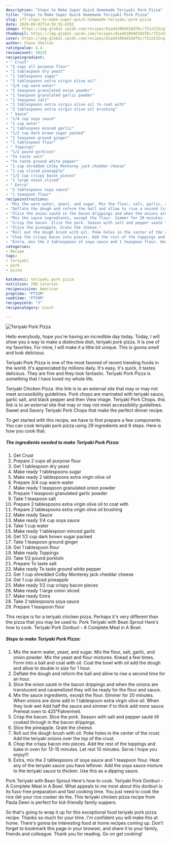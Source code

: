 ```yaml
---
description: "Steps to Make Super Quick Homemade Teriyaki Pork Pizza"
title: "Steps to Make Super Quick Homemade Teriyaki Pork Pizza"
slug: 177-steps-to-make-super-quick-homemade-teriyaki-pork-pizza
date: 2020-09-02T14:56:55.635Z
image: https://img-global.cpcdn.com/recipes/d1ad410b9d18df8c/751x532cq70/teriyaki-pork-pizza-recipe-main-photo.jpg
thumbnail: https://img-global.cpcdn.com/recipes/d1ad410b9d18df8c/751x532cq70/teriyaki-pork-pizza-recipe-main-photo.jpg
cover: https://img-global.cpcdn.com/recipes/d1ad410b9d18df8c/751x532cq70/teriyaki-pork-pizza-recipe-main-photo.jpg
author: Chase Shelton
ratingvalue: 4.4
reviewcount: 38125
recipeingredient:
- " Crust"
- "2 cups all purpose flour"
- "1 tablespoon dry yeast"
- "1 tablespoons sugar"
- "2 tablespoons extra virgin olive oil"
- "3/4 cup warm water"
- "1 teaspoon granulated onion powder"
- "1 teaspoon granulated garlic powder"
- "1 teaspoon salt"
- "2 tablespoons extra virgin olive oil to coat with"
- "2 tablespoons extra virgin olive oil brushing"
- " Sauce"
- "1/4 cup soya sauce"
- "1 cup water"
- "1 tablespoon minced garlic"
- "1/2 cup dark brown sugar packed"
- "1 teaspoon ground ginger"
- "1 tablespoon flour"
- " Toppings"
- "1/2 pound porkloin"
- "To taste salt"
- "To taste ground white pepper"
- "1 cup shredded Colby Monterey jack cheddar cheese"
- "1 cup sliced pineapple"
- "1/2 cup crispy bacon pieces"
- "1 large onion sliced"
- " Extra"
- "2 tablespoons soya sauce"
- "1 teaspoon flour"
recipeinstructions:
- "Mix the warm water, yeast, and sugar. Mix the flour, salt, garlic, and onion powder. Mix the yeast and flour mixtures. Knead a few times. Form into a ball and coat with oil. Coat the bowl with oil add the dough and allow to double in size for 1 hour."
- "Deflate the dough and reform the ball and allow to rise a second time for an hour."
- "Slice the onion sauté in the bacon drippings and when the onions are translucent and caramelized they will be ready for the flour and sauce."
- "Mix the sauce ingredients, except the flour. Simmer for 20 minutes. When onions are done add in 1 tablespoon extra virgin olive oil. When they look wet Add half the sauce and simmer if to thick add more sauce. Preheat oven to 425°Fahrenheit."
- "Crisp the bacon. Slice the pork. Season with salt and pepper sauté till cooked through in the bacon drippings."
- "Slice the pineapple. Grate the cheese."
- "Roll out the dough brush with oil. Poke holes in the center of the crust. Add the teriyaki onions over the top of the crust."
- "Chop the crispy bacon into pieces. Add the rest of the toppings and bake in oven for 13-15 minutes. Let rest 10 minutes. Serve I hope you enjoy!!!"
- "Extra, mix the 2 tablespoons of soya sauce and 1 teaspoon flour. Heat any of the teriyaki sauce you have leftover. Add the soya sauce mixture to the teriyaki sauce to thicken. Use this as a dipping sauce."
categories:
- Recipe
tags:
- teriyaki
- pork
- pizza

katakunci: teriyaki pork pizza 
nutrition: 298 calories
recipecuisine: American
preptime: "PT32M"
cooktime: "PT59M"
recipeyield: "3"
recipecategory: Lunch

---
```



![Teriyaki Pork Pizza](https://img-global.cpcdn.com/recipes/d1ad410b9d18df8c/751x532cq70/teriyaki-pork-pizza-recipe-main-photo.jpg)

Hello everybody, hope you're having an incredible day today. Today, I will show you a way to make a distinctive dish, teriyaki pork pizza. It is one of my favorites. For mine, I will make it a little bit unique. This is gonna smell and look delicious.

Teriyaki Pork Pizza is one of the most favored of recent trending foods in the world. It's appreciated by millions daily. It's easy, it's quick, it tastes delicious. They are fine and they look fantastic. Teriyaki Pork Pizza is something that I have loved my whole life.

Teriyaki Chicken Pizza. this link is to an external site that may or may not meet accessibility guidelines. Pork chops are marinated with teriyaki sauce, garlic salt, and black pepper and then View image. Teriyaki Pork Chops. this link is to an external site that may or may not meet accessibility guidelines. Sweet and Savory Teriyaki Pork Chops that make the perfect dinner recipe.


To get started with this recipe, we have to first prepare a few components. You can cook teriyaki pork pizza using 29 ingredients and 9 steps. Here is how you cook that.

<!--inarticleads1-->

##### The ingredients needed to make Teriyaki Pork Pizza:

1. Get  Crust
1. Prepare 2 cups all purpose flour
1. Get 1 tablespoon dry yeast
1. Make ready 1 tablespoons sugar
1. Make ready 2 tablespoons extra virgin olive oil
1. Prepare 3/4 cup warm water
1. Make ready 1 teaspoon granulated onion powder
1. Prepare 1 teaspoon granulated garlic powder
1. Take 1 teaspoon salt
1. Prepare 2 tablespoons extra virgin olive oil to coat with
1. Prepare 2 tablespoons extra virgin olive oil brushing
1. Make ready  Sauce
1. Make ready 1/4 cup soya sauce
1. Take 1 cup water
1. Make ready 1 tablespoon minced garlic
1. Get 1/2 cup dark brown sugar packed
1. Take 1 teaspoon ground ginger
1. Get 1 tablespoon flour
1. Make ready  Toppings
1. Take 1/2 pound porkloin
1. Prepare To taste salt
1. Make ready To taste ground white pepper
1. Get 1 cup shredded Colby Monterey jack cheddar cheese
1. Get 1 cup sliced pineapple
1. Make ready 1/2 cup crispy bacon pieces
1. Make ready 1 large onion sliced
1. Make ready  Extra
1. Take 2 tablespoons soya sauce
1. Prepare 1 teaspoon flour


This recipe is for a teriyaki chicken pizza. Perhaps it&#39;s very different than the pizza that you may be used to. Pork Teriyaki with Bean Sprout Here&#39;s how to cook. Teriyaki Pork Donburi - A Complete Meal in A Bowl. 

<!--inarticleads2-->

##### Steps to make Teriyaki Pork Pizza:

1. Mix the warm water, yeast, and sugar. Mix the flour, salt, garlic, and onion powder. Mix the yeast and flour mixtures. Knead a few times. Form into a ball and coat with oil. Coat the bowl with oil add the dough and allow to double in size for 1 hour.
1. Deflate the dough and reform the ball and allow to rise a second time for an hour.
1. Slice the onion sauté in the bacon drippings and when the onions are translucent and caramelized they will be ready for the flour and sauce.
1. Mix the sauce ingredients, except the flour. Simmer for 20 minutes. When onions are done add in 1 tablespoon extra virgin olive oil. When they look wet Add half the sauce and simmer if to thick add more sauce. Preheat oven to 425°Fahrenheit.
1. Crisp the bacon. Slice the pork. Season with salt and pepper sauté till cooked through in the bacon drippings.
1. Slice the pineapple. Grate the cheese.
1. Roll out the dough brush with oil. Poke holes in the center of the crust. Add the teriyaki onions over the top of the crust.
1. Chop the crispy bacon into pieces. Add the rest of the toppings and bake in oven for 13-15 minutes. Let rest 10 minutes. Serve I hope you enjoy!!!
1. Extra, mix the 2 tablespoons of soya sauce and 1 teaspoon flour. Heat any of the teriyaki sauce you have leftover. Add the soya sauce mixture to the teriyaki sauce to thicken. Use this as a dipping sauce.


Pork Teriyaki with Bean Sprout Here&#39;s how to cook. Teriyaki Pork Donburi - A Complete Meal in A Bowl. What appeals to me most about this donburi is its fuss-free preparation and fast cooking time. You just need to cook the rice (let your rice cooker do the. This teriyaki chicken pizza recipe from Paula Deen is perfect for kid-friendly family suppers. 

So that's going to wrap it up for this exceptional food teriyaki pork pizza recipe. Thanks so much for your time. I'm confident you will make this at home. There's gonna be interesting food at home recipes coming up. Don't forget to bookmark this page in your browser, and share it to your family, friends and colleague. Thank you for reading. Go on get cooking!
